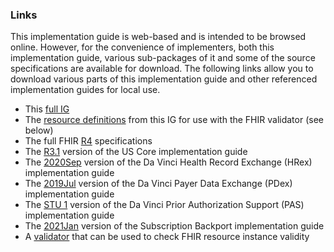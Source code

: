 ### Links

This implementation guide is web-based and is intended to be browsed online.  However, for the convenience of implementers, both this implementation guide, various sub-packages of it and some of the source specifications are available for download.  The following links allow you to download various parts of this implementation guide and other referenced implementation guides for local use.

* This [full IG](full-ig.zip)
* The [resource definitions](definitions.json.zip)  from this IG for use with the FHIR validator (see below)
* The full FHIR [R4]({{site.data.fhir.path}}fhir-spec.zip) specifications
* The [R3.1]({{site.data.fhir.ver.uscore}}/full-ig.zip) version of the US Core implementation guide
* The [2020Sep]({{site.data.fhir.ver.hrex}}/full-ig.zip) version of the Da Vinci Health Record Exchange (HRex) implementation guide
* The [2019Jul]({{site.data.fhir.ver.pdex}}/full-ig.zip) version of the Da Vinci Payer Data Exchange (PDex) implementation guide
* The [STU 1]({{site.data.fhir.ver.pas}}/full-ig.zip) version of the Da Vinci Prior Authorization Support (PAS) implementation guide
* The [2021Jan]({{site.data.fhir.ver.subscription}}/full-ig.zip) version of the Subscription Backport implementation guide
* A [validator](https://github.com/hapifhir/org.hl7.fhir.core/releases/latest/download/validator_cli.jar) that can be used to check FHIR resource instance validity

<!-- Todo: reference implementations -->